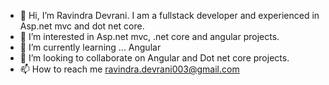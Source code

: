 - 👋 Hi, I’m Ravindra Devrani. I am a fullstack developer and experienced in Asp.net mvc and dot net core.
- 👀 I’m interested in Asp.net mvc, .net core and angular projects.
- 🌱 I’m currently learning ... Angular
- 💞️ I’m looking to collaborate on Angular and Dot net core projects.
- 📫 How to reach me ravindra.devrani003@gmail.com
